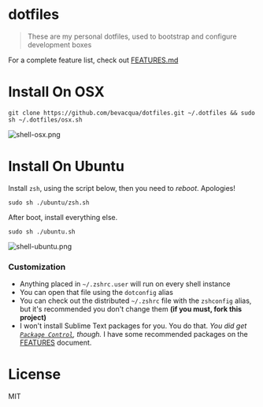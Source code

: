# dotfiles

> These are my personal dotfiles, used to bootstrap and configure development boxes

For a complete feature list, check out [FEATURES.md][1]

# Install On OSX

```shell
git clone https://github.com/bevacqua/dotfiles.git ~/.dotfiles && sudo sh ~/.dotfiles/osx.sh
```

![shell-osx.png][4]

# Install On Ubuntu

Install `zsh`, using the script below, then you need to _reboot_. Apologies!

````shell
sudo sh ./ubuntu/zsh.sh
````

After boot, install everything else.

```shell
sudo sh ./ubuntu.sh
```

![shell-ubuntu.png][2]

### Customization

- Anything placed in `~/.zshrc.user` will run on every shell instance
- You can open that file using the `dotconfig` alias
- You can check out the distributed `~/.zshrc` file with the `zshconfig` alias, but it's recommended you don't change them **(if you must, fork this project)**
- I won't install Sublime Text packages for you. You do that. _You did get [`Package Control`][3], though._ I have some recommended packages on the [FEATURES][1] document.

# License

MIT

[1]: FEATURES.md
[2]: https://raw.github.com/bevacqua/dotfiles/master/images/ubuntu.png
[3]: https://sublime.wbond.net/
[4]: https://raw.github.com/bevacqua/dotfiles/master/images/osx.png
